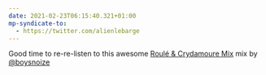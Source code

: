 ```yaml
---
date: 2021-02-23T06:15:40.321+01:00
mp-syndicate-to:
  - https://twitter.com/alienlebarge
---
```

Good time to re-re-listen to this awesome [Roulé & Crydamoure Mix](https://youtu.be/9NdgylkUuJo "Roulé & Crydamoure Mix on Youtube") mix by [@boysnoize](https://twitter.com/boysnoize)
